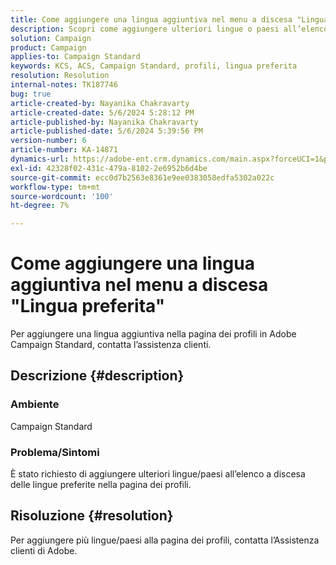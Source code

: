 ```yaml
---
title: Come aggiungere una lingua aggiuntiva nel menu a discesa "Lingua preferita"
description: Scopri come aggiungere ulteriori lingue o paesi all’elenco a discesa delle lingue preferite nella pagina dei profili.
solution: Campaign
product: Campaign
applies-to: Campaign Standard
keywords: KCS, ACS, Campaign Standard, profili, lingua preferita
resolution: Resolution
internal-notes: TK187746
bug: true
article-created-by: Nayanika Chakravarty
article-created-date: 5/6/2024 5:28:12 PM
article-published-by: Nayanika Chakravarty
article-published-date: 5/6/2024 5:39:56 PM
version-number: 6
article-number: KA-14871
dynamics-url: https://adobe-ent.crm.dynamics.com/main.aspx?forceUCI=1&pagetype=entityrecord&etn=knowledgearticle&id=bdf962ff-cd0b-ef11-9f8a-6045bd0065b6
exl-id: 42328f02-431c-479a-8102-2e6952b6d4be
source-git-commit: ecc0d7b2563e8361e9ee0383058edfa5302a022c
workflow-type: tm+mt
source-wordcount: '100'
ht-degree: 7%

---
```


# Come aggiungere una lingua aggiuntiva nel menu a discesa &quot;Lingua preferita&quot;


Per aggiungere una lingua aggiuntiva nella pagina dei profili in Adobe Campaign Standard, contatta l’assistenza clienti.

## Descrizione {#description}


### <b>Ambiente</b>

Campaign Standard

### <b>Problema/Sintomi</b>

È stato richiesto di aggiungere ulteriori lingue/paesi all’elenco a discesa delle lingue preferite nella pagina dei profili.


## Risoluzione {#resolution}


Per aggiungere più lingue/paesi alla pagina dei profili, contatta l’Assistenza clienti di Adobe.
